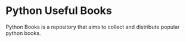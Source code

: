 # Python Useful Books
<body>
    Python Books is a repository that aims to collect and distribute popular python books.
</body>
